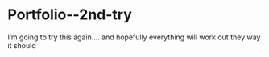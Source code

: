 # Portfolio--2nd-try
I’m going to try this again…. and hopefully everything will work out they way it should
